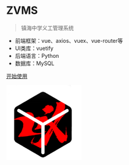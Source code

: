# ZVMS

> 镇海中学义工管理系统

* 前端框架：vue、axios、vuex、vue-router等
* UI类库：vuetify
* 后端语言：Python
* 数据库：MySQL

[开始使用](#quick-start)

![](logo.png)